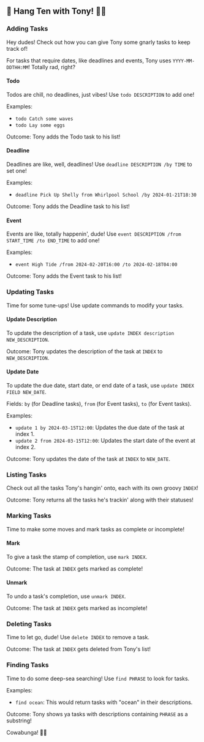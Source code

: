 ## 🐢 Hang Ten with Tony! 🏄‍♂️

### Adding Tasks

Hey dudes! Check out how you can give Tony some gnarly tasks to keep track of!

For tasks that require dates, like deadlines and events, Tony uses `YYYY-MM-DDTHH:MM`! Totally rad, right?

#### Todo

Todos are chill, no deadlines, just vibes! Use `todo DESCRIPTION` to add one!

Examples:

- `todo Catch some waves`
- `todo Lay some eggs`

Outcome: Tony adds the Todo task to his list!

#### Deadline

Deadlines are like, well, deadlines! Use `deadline DESCRIPTION /by TIME` to set one!

Examples:

- `deadline Pick Up Shelly from Whirlpool School /by 2024-01-21T18:30`

Outcome: Tony adds the Deadline task to his list!

#### Event

Events are like, totally happenin', dude! Use `event DESCRIPTION /from START_TIME /to END_TIME` to add one!

Examples:

- `event High Tide /from 2024-02-20T16:00 /to 2024-02-18T04:00`

Outcome: Tony adds the Event task to his list!

### Updating Tasks

Time for some tune-ups! Use update commands to modify your tasks.

#### Update Description

To update the description of a task, use `update INDEX description NEW_DESCRIPTION`.

Outcome: Tony updates the description of the task at `INDEX` to `NEW_DESCRIPTION`.

#### Update Date

To update the due date, start date, or end date of a task, use `update INDEX FIELD NEW_DATE`.

Fields: `by` (for Deadline tasks), `from` (for Event tasks), `to` (for Event tasks).

Examples:

- `update 1 by 2024-03-15T12:00`: Updates the due date of the task at index 1.
- `update 2 from 2024-03-15T12:00`: Updates the start date of the event at index 2.

Outcome: Tony updates the date of the task at `INDEX` to `NEW_DATE`.

### Listing Tasks

Check out all the tasks Tony's hangin' onto, each with its own groovy `INDEX`!

Outcome: Tony returns all the tasks he's trackin' along with their statuses!

### Marking Tasks

Time to make some moves and mark tasks as complete or incomplete!

#### Mark

To give a task the stamp of completion, use `mark INDEX`.

Outcome: The task at `INDEX` gets marked as complete!

#### Unmark

To undo a task's completion, use `unmark INDEX`.

Outcome: The task at `INDEX` gets marked as incomplete!

### Deleting Tasks

Time to let go, dude! Use `delete INDEX` to remove a task.

Outcome: The task at `INDEX` gets deleted from Tony's list!

### Finding Tasks

Time to do some deep-sea searching! Use `find PHRASE` to look for tasks.

Examples:

- `find ocean`: This would return tasks with "ocean" in their descriptions.

Outcome: Tony shows ya tasks with descriptions containing `PHRASE` as a substring!

Cowabunga! 🐢🌊


